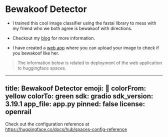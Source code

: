 # Bewakoof Detector

* I trained this cool image classifier using the fastai library to mess with my friend who we both agree is bewakoof with directions.

* Checkout my [blog](https://suchith720.github.io/posts/research/bewakoof-detector/) for more information.

* I have created a [web app](https://huggingface.co/spaces/suchith720/bewakoof_detector) where you can upload your image to check if you bewakoof like her.


> The information below is related to deployment of the web application to huggingface spaces.


---
title: Bewakoof Detector
emoji: 🦀
colorFrom: yellow
colorTo: green
sdk: gradio
sdk_version: 3.19.1
app_file: app.py
pinned: false
license: openrail
---

Check out the configuration reference at https://huggingface.co/docs/hub/spaces-config-reference
